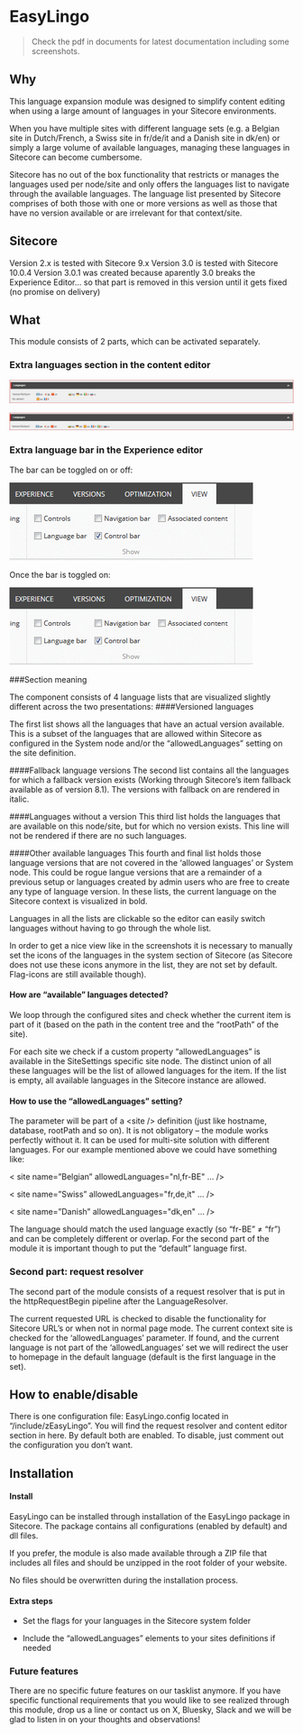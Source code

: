 # EasyLingo

> Check the pdf in documents for latest documentation including some screenshots.

## Why

This language expansion module was designed to simplify content editing
when using a large amount of languages in your Sitecore environments.

When you have multiple sites with different language sets (e.g. a
Belgian site in Dutch/French, a Swiss site in fr/de/it and a Danish site
in dk/en) or simply a large volume of available languages, managing
these languages in Sitecore can become cumbersome.

Sitecore has no out of the box functionality that restricts or manages
the languages used per node/site and only offers the languages list to
navigate through the available languages. The language list presented by
Sitecore comprises of both those with one or more versions as well as
those that have no version available or are irrelevant for that
context/site.

## Sitecore

Version 2.x is tested with Sitecore 9.x
Version 3.0 is tested with Sitecore 10.0.4
Version 3.0.1 was created because aparently 3.0 breaks the Experience Editor...   so that part is removed in this version until it gets fixed (no promise on delivery)

## What

This module consists of 2 parts, which can be activated separately. 

### Extra languages section in the content editor
![](https://raw.githubusercontent.com/Gatogordo/EasyLingo/master/images/easylingo-ce-1.jpg)

![](https://raw.githubusercontent.com/Gatogordo/EasyLingo/master/images/easylingo-ce-2.jpg)

### Extra language bar in the Experience editor
The bar can be toggled on or off:

![](https://raw.githubusercontent.com/Gatogordo/EasyLingo/master/images/easylingo-ee-1.png)

Once the bar is toggled on:

![](https://raw.githubusercontent.com/Gatogordo/EasyLingo/master/images/easylingo-ee-1.png)

###Section meaning

The component consists of 4 language lists that are visualized slightly different across the two presentations:
####Versioned languages

The first list shows all the languages that have an actual version available. This is a subset of the languages that are allowed within Sitecore as configured in the System node and/or the “allowedLanguages” setting on the site definition.

####Fallback language versions
The second list contains all the languages for which a fallback version exists (Working through Sitecore’s item fallback available as of version 8.1). The versions with fallback on are rendered in italic. 

####Languages without a version
This third list holds the languages that are available on this node/site, but for which no version exists. This line will not be rendered if there are no such languages. 

####Other available languages
This fourth and final list holds those language versions that are not covered in the ‘allowed languages’ or System node. This could be rogue langue versions that are a remainder of a previous setup or languages created by admin users who are free to create any type of language version.
In these lists, the current language on the Sitecore context is visualized in bold.


Languages in all the lists are clickable
so the editor can easily switch languages without having to go through
the whole list.

In order to get a nice view like in the screenshots it is necessary to
manually set the icons of the languages in the system section of
Sitecore (as Sitecore does not use these icons anymore in the list, they
are not set by default. Flag-icons are still available though).

#### How are “available” languages detected?

We loop through the configured sites and check whether the current item
is part of it (based on the path in the content tree and the “rootPath”
of the site).

For each site we check if a custom property “allowedLanguages” is
available in the SiteSettings specific site node. The distinct union of
all these languages will be the list of allowed languages for the item.
If the list is empty, all available languages in the Sitecore instance
are allowed.

#### How to use the “allowedLanguages” setting?

The parameter will be part of a &lt;site /&gt; definition (just like
hostname, database, rootPath and so on). It is not obligatory – the
module works perfectly without it. It can be used for multi-site
solution with different languages. For our example mentioned above we
could have something like:

&lt; site name=”Belgian” allowedLanguages="nl,fr-BE" … /&gt;

&lt; site name=”Swiss” allowedLanguages="fr,de,it" … /&gt;

&lt; site name=”Danish” allowedLanguages="dk,en" … /&gt;

The language should match the used language exactly (so “fr-BE” ≠ “fr”)
and can be completely different or overlap. For the second part of the
module it is important though to put the “default” language first.

### Second part: request resolver

The second part of the module consists of a request resolver that is put
in the httpRequestBegin pipeline after the LanguageResolver.

The current requested URL is checked to disable the functionality for
Sitecore URL’s or when not in normal page mode. The current context site
is checked for the ‘allowedLanguages’ parameter. If found, and the
current language is not part of the ‘allowedLanguages’ set we will
redirect the user to homepage in the default language (default is the
first language in the set).

## How to enable/disable

There is one configuration file: EasyLingo.config located in
“/include/zEasyLingo”. You will find the request resolver and content
editor section in here. By default both are enabled. To disable, just
comment out the configuration you don’t want.

## Installation

#### Install

EasyLingo can be installed through installation of the EasyLingo package
in Sitecore. The package contains all configurations (enabled by
default) and dll files.

If you prefer, the module is also made available through a ZIP file that
includes all files and should be unzipped in the root folder of your
website.

No files should be overwritten during the installation process.

#### Extra steps

-   Set the flags for your languages in the Sitecore system folder

-   Include the “allowedLanguages” elements to your sites definitions if
    needed

### Future features

There are no specific future features on our tasklist anymore.
If you have specific functional requirements that you would like to see realized through this module, drop us a line or contact us on X, Bluesky, Slack and we will be glad to listen in on your thoughts and observations!

